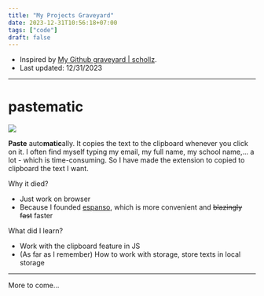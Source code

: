 ```yaml
---
title: "My Projects Graveyard"
date: 2023-12-31T10:56:18+07:00
tags: ["code"]
draft: false
---
```


- Inspired by [My Github graveyard | schollz](https://schollz.com/tinker/graveyard/).
- Last updated: 12/31/2023

---

# pastematic

![](/projects_graveyard/pastematic.png)

**Paste** auto**matic**ally. It copies the text to the clipboard whenever you click on it. I often find 
myself typing my email, my full name, my school name,... a lot - which is 
time-consuming. So I have made the extension to copied to clipboard the text I want.

Why it died? 
- Just work on browser
- Because I founded [espanso](https://github.com/espanso/espanso), which is 
more convenient and ~~blazingly fast~~ faster

What did I learn?
- Work with the clipboard feature in JS
- (As far as I remember) How to work with storage, store texts in local storage

---

More to come...